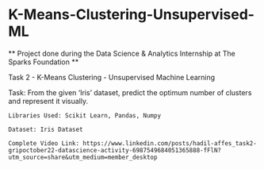 # K-Means-Clustering-Unsupervised-ML
** Project done during the Data Science & Analytics Internship at The Sparks Foundation **

Task 2 - K-Means Clustering - Unsupervised Machine Learning

Task: From the given ‘Iris’ dataset, predict the optimum number of clusters and represent it visually.

    Libraries Used: Scikit Learn, Pandas, Numpy

    Dataset: Iris Dataset

    Complete Video Link: https://www.linkedin.com/posts/hadil-affes_task2-gripoctober22-datascience-activity-6987549684051365888-fFlN?utm_source=share&utm_medium=member_desktop
